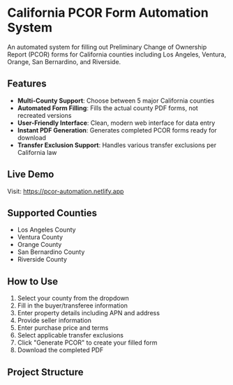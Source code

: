 # California PCOR Form Automation System

An automated system for filling out Preliminary Change of Ownership Report (PCOR) forms for California counties including Los Angeles, Ventura, Orange, San Bernardino, and Riverside.

## Features

- **Multi-County Support**: Choose between 5 major California counties
- **Automated Form Filling**: Fills the actual county PDF forms, not recreated versions
- **User-Friendly Interface**: Clean, modern web interface for data entry
- **Instant PDF Generation**: Generates completed PCOR forms ready for download
- **Transfer Exclusion Support**: Handles various transfer exclusions per California law

## Live Demo

Visit: https://pcor-automation.netlify.app

## Supported Counties

- Los Angeles County
- Ventura County
- Orange County
- San Bernardino County
- Riverside County

## How to Use

1. Select your county from the dropdown
2. Fill in the buyer/transferee information
3. Enter property details including APN and address
4. Provide seller information
5. Enter purchase price and terms
6. Select applicable transfer exclusions
7. Click "Generate PCOR" to create your filled form
8. Download the completed PDF

## Project Structure
